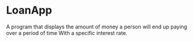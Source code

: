 # LoanApp
A program that displays the amount of money a person will end up paying over a period of time
With a specific interest rate.

